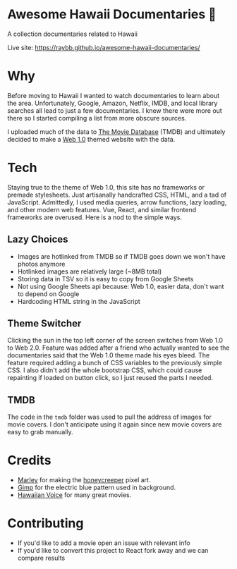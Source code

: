 # Awesome Hawaii Documentaries 🌺
A collection documentaries related to Hawaii

Live site: https://raybb.github.io/awesome-hawaii-documentaries/

# Why

Before moving to Hawaii I wanted to watch documentaries to learn about the area. Unfortunately, Google, Amazon, Netflix, IMDB, and local library searches all lead to just a few documentaries. I knew there were more out there so I started compiling a list from more obscure sources.

I uploaded much of the data to [The Movie Database](https://www.themoviedb.org/) (TMDB) and ultimately decided to make a [Web 1.0](https://en.wikipedia.org/wiki/Web_2.0#Web_1.0) themed website with the data.

# Tech

Staying true to the theme of Web 1.0, this site has no frameworks or premade stylesheets. Just artisanally handcrafted CSS, HTML, and a tad of JavaScript. Admittedly, I used media queries, arrow functions, lazy loading, and other modern web features. Vue, React, and similar frontend frameworks are overused. Here is a nod to the simple ways.


## Lazy Choices

* Images are hotlinked from TMDB so if TMDB goes down we won't have photos anymore
* Hotlinked images are relatively large (~8MB total)
* Storing data in TSV so it is easy to copy from Google Sheets
* Not using Google Sheets api because: Web 1.0, easier data, don't want to depend on Google
* Hardcoding HTML string in the JavaScript

## Theme Switcher

Clicking the sun in the top left corner of the screen switches from Web 1.0 to Web 2.0. Feature was added after a friend who actually wanted to see the documentaries said that the Web 1.0 theme made his eyes bleed. The feature required adding a bunch of CSS variables to the previously simple CSS. I also didn't add the whole bootstrap CSS, which could cause repainting if loaded on button click, so I just reused the parts I needed.

## TMDB

The code in the `tmdb` folder was used to pull the address of images for movie covers. I don't anticipate using it again since new movie covers are easy to grab manually.

# Credits
* [Marley](https://github.com/ma8642) for making the [honeycreeper](https://en.wikipedia.org/wiki/Honeycreeper) pixel art.
* [Gimp](https://gimp.org) for the electric blue pattern used in background.
* [Hawaiian Voice](https://www.hawaiianvoice.com/) for many great movies.

# Contributing

* If you'd like to add a movie open an issue with relevant info
* If you'd like to convert this project to React fork away and we can compare results
